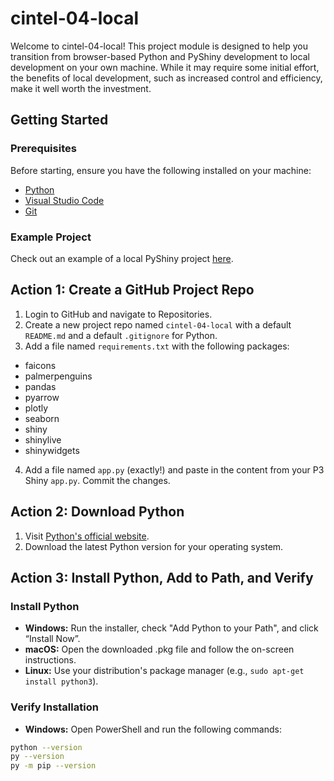 # cintel-04-local

Welcome to cintel-04-local! This project module is designed to help you transition from browser-based Python and PyShiny development to local development on your own machine. While it may require some initial effort, the benefits of local development, such as increased control and efficiency, make it well worth the investment.

## Getting Started

### Prerequisites

Before starting, ensure you have the following installed on your machine:

- [Python](https://www.python.org/downloads/)
- [Visual Studio Code](https://code.visualstudio.com/)
- [Git](https://git-scm.com/)

### Example Project

Check out an example of a local PyShiny project [here](https://github.com/denisecase/pyshiny-penguins-dashboard-express).

## Action 1: Create a GitHub Project Repo

1. Login to GitHub and navigate to Repositories.
2. Create a new project repo named `cintel-04-local` with a default `README.md` and a default `.gitignore` for Python.
3. Add a file named `requirements.txt` with the following packages:
   
- faicons
- palmerpenguins
- pandas
- pyarrow
- plotly
- seaborn
- shiny
- shinylive
- shinywidgets

4. Add a file named `app.py` (exactly!) and paste in the content from your P3 Shiny `app.py`. Commit the changes.

## Action 2: Download Python

1. Visit [Python's official website](https://www.python.org/downloads/).
2. Download the latest Python version for your operating system.

## Action 3: Install Python, Add to Path, and Verify

### Install Python

- **Windows:** Run the installer, check "Add Python to your Path", and click “Install Now”.
- **macOS:** Open the downloaded .pkg file and follow the on-screen instructions.
- **Linux:** Use your distribution's package manager (e.g., `sudo apt-get install python3`).

### Verify Installation

- **Windows:** Open PowerShell and run the following commands:
```bash
python --version
py --version
py -m pip --version
```

